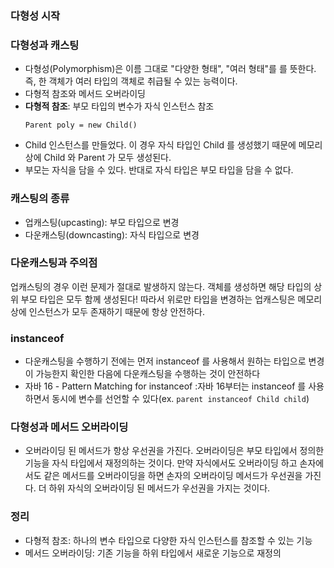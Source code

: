 ### 다형성 시작


### 다형성과 캐스팅
- 다형성(Polymorphism)은 이름 그대로 "다양한 형태", "여러 형태"를 를 뜻한다. 즉, 한 객체가 여러 타입의 객체로 취급될 수 있는 능력이다.
- 다형적 참조와 메서드 오버라이딩
- **다형적 참조**: 부모 타입의 변수가 자식 인스턴스 참조
  ```
  Parent poly = new Child()
  ```
- Child 인스턴스를 만들었다. 이 경우 자식 타입인 Child 를 생성했기 때문에 메모리 상에 Child 와  Parent 가 모두 생성된다.
- 부모는 자식을 담을 수 있다. 반대로 자식 타입은 부모 타입을 담을 수 없다.


### 캐스팅의 종류
- 업캐스팅(upcasting): 부모 타입으로 변경
- 다운캐스팅(downcasting): 자식 타입으로 변경


### 다운캐스팅과 주의점
업캐스팅의 경우 이런 문제가 절대로 발생하지 않는다. 
객체를 생성하면 해당 타입의 상위 부모 타입은 모두 함께 생성된다! 
따라서 위로만 타입을 변경하는 업캐스팅은 메모리 상에 인스턴스가 모두 존재하기 때문에 항상 안전하다.


### instanceof
- 다운캐스팅을 수행하기 전에는 먼저 instanceof 를 사용해서 원하는 타입으로 변경이 가능한지 확인한 다음에 다운캐스팅을 수행하는 것이 안전하다
- 자바 16 - Pattern Matching for instanceof
:자바 16부터는 instanceof 를 사용하면서 동시에 변수를 선언할 수 있다(ex. `parent instanceof Child child`)


### 다형성과 메서드 오버라이딩
- 오버라이딩 된 메서드가 항상 우선권을 가진다. 오버라이딩은 부모 타입에서 정의한 기능을 자식 타입에서 재정의하는
  것이다. 만약 자식에서도 오버라이딩 하고 손자에서도 같은 메서드를 오버라이딩을 하면 손자의 오버라이딩 메서드가
  우선권을 가진다. 더 하위 자식의 오버라이딩 된 메서드가 우선권을 가지는 것이다.


### 정리
- 다형적 참조: 하나의 변수 타입으로 다양한 자식 인스턴스를 참조할 수 있는 기능
- 메서드 오버라이딩: 기존 기능을 하위 타입에서 새로운 기능으로 재정의